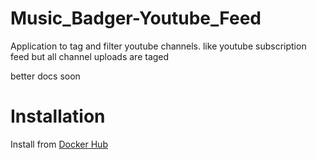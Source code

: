 # Music_Badger-Youtube_Feed
Application to tag and filter youtube channels.
like youtube subscription feed but all channel uploads are taged

better docs soon

# Installation

Install from [Docker Hub](https://hub.docker.com/repository/docker/pidi3000/music_badger-youtube_feed/general)
